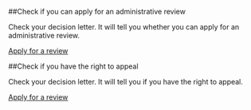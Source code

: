 ##Check if you can apply for an administrative review

Check your decision letter. It will tell you whether you can apply for an administrative review.

[Apply for a review](https://www.gov.uk/immigration-asylum-tribunal)

##Check if you have the right to appeal

Check your decision letter. It will tell you if you have the right to appeal.

[Apply for a review](https://www.gov.uk/ask-for-a-visa-administrative-review)